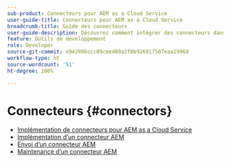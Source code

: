 ```yaml
---
sub-product: Connecteurs pour AEM as a Cloud Service
user-guide-title: Connecteurs pour AEM as a Cloud Service
breadcrumb-title: Guide des connecteurs
user-guide-description: Découvrez comment intégrer des connecteurs dans Experience Manager as a Cloud Service.
feature: Outils de développement
role: Developer
source-git-commit: e94289bccc09ceed89a2f8b926817507eaa19968
workflow-type: ht
source-wordcount: '51'
ht-degree: 100%

---
```



# Connecteurs {#connectors}

+ [Implémentation de connecteurs pour AEM as a Cloud Service](/help/connectors/home.md)
+ [Implémentation d’un connecteur AEM](implement.md)
+ [Envoi d’un connecteur AEM](submit.md)
+ [Maintenance d’un connecteur AEM](maintain.md)
